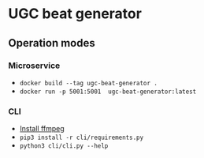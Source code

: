 # UGC beat generator

## Operation modes
### Microservice

* `docker build --tag ugc-beat-generator . `
* `docker run -p 5001:5001  ugc-beat-generator:latest`

### CLI

* [Install ffmpeg](https://www.ffmpeg.org/download.html)
* `pip3 install -r cli/requirements.py`
* `python3 cli/cli.py --help`


